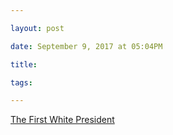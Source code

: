 ```yaml
---

layout: post

date: September 9, 2017 at 05:04PM

title:

tags:

---
```



[The First White President](https://www.theatlantic.com/magazine/archive/2017/10/the-first-white-president-ta-nehisi-coates/537909/)